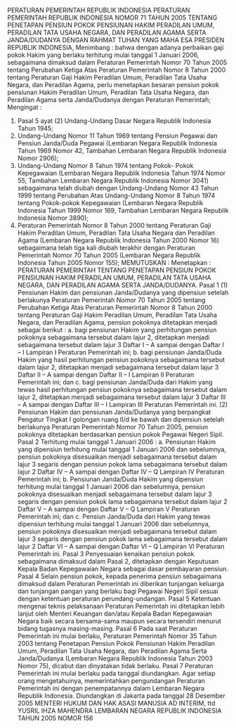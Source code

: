  PERATURAN PEMERINTAH REPUBLIK INDONESIA PERATURAN PEMERINTAH REPUBLIK INDONESIA NOMOR 71 TAHUN 2005 TENTANG PENETAPAN PENSIUN POKOK PENSIUNAN HAKIM PERADILAN UMUM, PERADILAN TATA USAHA NEGARA, DAN PERADILAN AGAMA SERTA JANDA/DUDANYA
DENGAN RAHMAT TUHAN YANG MAHA ESA PRESIDEN REPUBLIK INDONESIA,
Menimbang :
 bahwa dengan adanya perbaikan gaji pokok Hakim yang berlaku terhitung mulai tanggal 1 Januari 2006, sebagaimana dimaksud dalam Peraturan Pemerintah Nomor 70 Tahun 2005 tentang Perubahan Ketiga Atas Peraturan Pemerintah Nomor 8 Tahun 2000 tentang Peraturan Gaji Hakim Peradilan Umum, Peradilan Tata Usaha Negara, dan Peradilan Agama, perlu menetapkan besaran pensiun pokok pensiunan Hakim Peradilan Umum, Peradilan Tata Usaha Negara, dan Peradilan Agama serta Janda/Dudanya dengan Peraturan Pemerintah;
Mengingat :

1. Pasal 5 ayat (2) Undang-Undang Dasar Negara Republik Indonesia Tahun 1945;
2. Undang-Undang Nomor 11 Tahun 1969 tentang Pensiun Pegawai dan Pensiun Janda/Duda Pegawai (Lembaran Negara Republik Indonesia Tahun 1969 Nomor 42, Tambahan Lembaran Negara Republik Indonesia Nomor 2906);
3. Undang-Undang Nomor 8 Tahun 1974 tentang Pokok- Pokok Kepegawaian (Lembaran Negara Republik Indonesia Tahun 1974 Nomor 55, Tambahan Lembaran Negara Republik Indonesia Nomor 3041) sebagaimana telah diubah dengan Undang-Undang Nomor 43 Tahun 1999 tentang Perubahan Atas Undang-Undang Nomor 8 Tahun 1974 tentang Pokok-pokok Kepegawaian (Lembaran Negara Republik Indonesia Tahun 1999 Nomor 169, Tambahan Lembaran Negara Republik Indonesia Nomor 3890);
5. Peraturan Pemerintah Nomor 8 Tahun 2000 tentang Peraturan Gaji Hakim Peradilan Umum, Peradilan Tata Usaha Negara dan Peradilan Agama (Lembaran Negara Republik Indonesia Tahun 2000 Nomor 16) sebagaimana telah tiga kali diubah terakhir dengan Peraturan Pemerintah Nomor 70 Tahun 2005 (Lembaran Negara Republik Indonesia Tahun 2005 Nomor 155);
MEMUTUSKAN :
 Menetapkan : PERATURAN PEMERINTAH TENTANG PENETAPAN PENSIUN POKOK PENSIUNAN HAKIM PERADILAN UMUM, PERADILAN TATA USAHA NEGARA, DAN PERADILAN AGAMA SERTA JANDA/DUDANYA.
Pasal 1
(1) Pensiunan Hakim dan pensiunan Janda/Dudanya yang dipensiun setelah berlakunya Peraturan Pemerintah Nomor 70 Tahun 2005 tentang Perubahan Ketiga Atas Peraturan Pemerintah Nomor 8 Tahun 2000 tentang Peraturan Gaji Hakim Peradilan Umum, Peradilan Tata Usaha Negara, dan Peradilan Agama, pensiun pokoknya ditetapkan menjadi sebagai berikut :
a. bagi pensiunan Hakim yang perhitungan pensiun pokoknya sebagaimana tersebut dalam lajur 2, ditetapkan menjadi sebagaimana tersebut dalam lajur 3 Daftar I – A sampai dengan Daftar I – I Lampiran I Peraturan Pemerintah ini;
b. bagi pensiunan Janda/Duda Hakim yang hasil perhitungan pensiun pokoknya sebagaimana tersebut dalam lajur 2, ditetapkan menjadi sebagaimana tersebut dalam lajur 3 Daftar II – A sampai dengan Daftar II – I Lampiran II Peraturan Pemerintah ini; dan
c. bagi pensiunan Janda/Duda dari Hakim yang tewas hasil perhitungan pensiun pokoknya sebagaimana tersebut dalam lajur 2, ditetapkan menjadi sebagaimana tersebut dalam lajur 3 Daftar III – A sampai dengan Daftar III – I Lampiran III Peraturan Pemerintah ini.
(2) Pensiunan Hakim dan pensiunan Janda/Dudanya yang berpangkat Pengatur Tingkat I golongan ruang II/d ke bawah dan dipensiun setelah berlakunya Peraturan Pemerintah Nomor 70 Tahun 2005, pensiun pokoknya ditetapkan berdasarkan pensiun pokok Pegawai Negeri Sipil.
Pasal 2
Terhitung mulai tanggal 1 Januari 2006 :
a. Pensiunan Hakim yang dipensiun terhitung mulai tanggal 1 Januari 2006 dan sebelumnya, pensiun pokoknya disesuaikan menjadi sebagaimana tersebut dalam lajur 3 segaris dengan pensiun pokok lama sebagaimana tersebut dalam lajur 2 Daftar IV – A sampai dengan Daftar IV – Q Lampiran IV Peraturan Pemerintah ini;
b. Pensiunan Janda/Duda Hakim yang dipensiun terhitung mulai tanggal 1 Januari 2006 dan sebelumnya, pensiun pokoknya disesuaikan menjadi sebagaimana tersebut dalam lajur 3 segaris dengan pensiun pokok lama sebagaimana tersebut dalam lajur 2 Daftar V – A sampai dengan Daftar V – Q Lampiran V Peraturan Pemerintah ini; dan
c. Pensiun Janda/Duda dari Hakim yang tewas dipensiun terhitung mulai tanggal 1 Januari 2006 dan sebelumnya, pensiun pokoknya disesuaikan menjadi sebagaimana tersebut dalam lajur 3 segaris dengan pensiun pokok lama sebagaimana tersebut dalam lajur 2 Daftar VI – A sampai dengan Daftar VI – Q Lampiran VI Peraturan Pemerintah ini.
Pasal 3
Penyesuaian kenaikan pensiun pokok sebagaimana dimaksud dalam Pasal 2, ditetapkan dengan Keputusan Kepala Badan Kepegawaian Negara sebagai dasar pembayaran pensiun.
Pasal 4
Selain pensiun pokok, kepada penerima pensiun sebagaimana dimaksud dalam Peraturan Pemerintah ini diberikan tunjangan keluarga dan tunjangan pangan yang berlaku bagi Pegawai Negeri Sipil sesuai dengan ketentuan peraturan perundang-undangan.
Pasal 5
Ketentuan mengenai teknis pelaksanaan Peraturan Pemerintah ini ditetapkan lebih lanjut oleh Menteri Keuangan dan/atau Kepala Badan Kepegawaian Negara baik secara bersama-sama maupun secara tersendiri menurut bidang tugasnya masing-masing.
Pasal 6
Pada saat Peraturan Pemerintah ini mulai berlaku, Peraturan Pemerintah Nomor 35 Tahun 2003 tentang Penetapan Pensiun Pokok Pensiunan Hakim Peradilan Umum, Peradilan Tata Usaha Negara, dan Peradilan Agama Serta Janda/Dudanya (Lembaran Negara Republik Indonesia Tahun 2003 Nomor 75), dicabut dan dinyatakan tidak berlaku.
Pasal 7
Peraturan Pemerintah ini mulai berlaku pada tanggal diundangkan.
Agar setiap orang mengetahuinya, memerintahkan pengundangan Peraturan Pemerintah ini dengan penempatannya dalam Lembaran Negara Republik Indonesia. Diundangkan di Jakarta pada tanggal 28 Desember 2005 MENTERI HUKUM DAN HAK ASASI MANUSIA AD INTERIM, ttd YUSRIL IHZA MAHENDRA LEMBARAN NEGARA REPUBLIK INDONESIA TAHUN 2005 NOMOR 156
